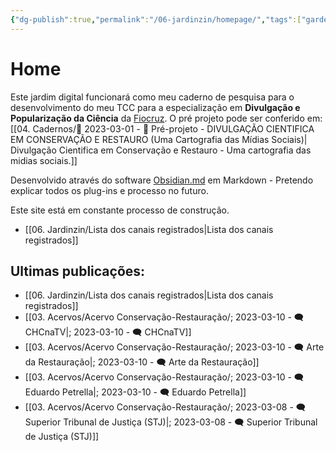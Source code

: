 ```yaml
---
{"dg-publish":true,"permalink":"/06-jardinzin/homepage/","tags":["gardenEntry"]}
---
```



# Home

Este jardim digital funcionará como meu caderno de pesquisa para o desenvolvimento do meu TCC para a especialização em **Divulgação e Popularização da Ciência** da [Fiocruz](https://portal.fiocruz.br). O pré projeto pode ser conferido em: [[04. Cadernos/🌲️ 2023-03-01 - 📝️ Pré-projeto - DIVULGAÇÃO CIENTIFICA EM CONSERVAÇÃO E RESTAURO (Uma Cartografia das Mídias Sociais)\| Divulgação Cientifica em Conservação e Restauro - Uma cartografia das midias sociais.]]

Desenvolvido através do software [Obsidian.md](https://obsidian.md) em Markdown - Pretendo explicar todos os plug-ins e processo no futuro.

Este site está em constante processo de construção.

- [[06. Jardinzin/Lista dos canais registrados\|Lista dos canais registrados]]


## Ultimas publicações:
- [[06. Jardinzin/Lista dos canais registrados\|Lista dos canais registrados]]
- [[03. Acervos/Acervo Conservação-Restauração/; 2023-03-10 - 🗨️ CHCnaTV\|; 2023-03-10 - 🗨️ CHCnaTV]]
- [[03. Acervos/Acervo Conservação-Restauração/; 2023-03-10 - 🗨️ Arte da Restauração\|; 2023-03-10 - 🗨️ Arte da Restauração]]
- [[03. Acervos/Acervo Conservação-Restauração/; 2023-03-10 - 🗨️ Eduardo Petrella\|; 2023-03-10 - 🗨️ Eduardo Petrella]]
- [[03. Acervos/Acervo Conservação-Restauração/; 2023-03-08 - 🗨️ Superior Tribunal de Justiça (STJ)\|; 2023-03-08 - 🗨️ Superior Tribunal de Justiça (STJ)]]


